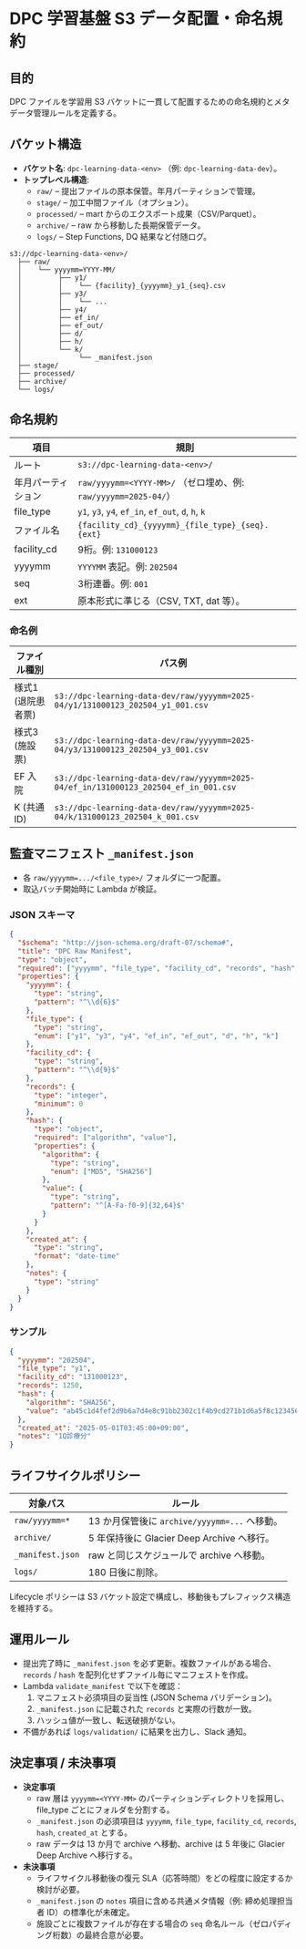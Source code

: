 # DPC 学習基盤 S3 データ配置・命名規約

## 目的
DPC ファイルを学習用 S3 バケットに一貫して配置するための命名規約とメタデータ管理ルールを定義する。

## バケット構造
- **バケット名**: `dpc-learning-data-<env>` （例: `dpc-learning-data-dev`）。
- **トップレベル構造**:
  - `raw/` – 提出ファイルの原本保管。年月パーティションで管理。
  - `stage/` – 加工中間ファイル（オプション）。
  - `processed/` – mart からのエクスポート成果（CSV/Parquet）。
  - `archive/` – raw から移動した長期保管データ。
  - `logs/` – Step Functions, DQ 結果など付随ログ。

```text
s3://dpc-learning-data-<env>/
  ├── raw/
  │    └── yyyymm=YYYY-MM/
  │         ├── y1/
  │         │    └── {facility}_{yyyymm}_y1_{seq}.csv
  │         ├── y3/
  │         │    └── ...
  │         ├── y4/
  │         ├── ef_in/
  │         ├── ef_out/
  │         ├── d/
  │         ├── h/
  │         └── k/
  │              └── _manifest.json
  ├── stage/
  ├── processed/
  ├── archive/
  └── logs/
```

## 命名規約
| 項目 | 規則 |
| --- | --- |
| ルート | `s3://dpc-learning-data-<env>/` |
| 年月パーティション | `raw/yyyymm=<YYYY-MM>/` （ゼロ埋め、例: `raw/yyyymm=2025-04/`） |
| file_type | `y1`, `y3`, `y4`, `ef_in`, `ef_out`, `d`, `h`, `k` |
| ファイル名 | `{facility_cd}_{yyyymm}_{file_type}_{seq}.{ext}` |
| facility_cd | 9桁。例: `131000123` |
| yyyymm | `YYYYMM` 表記。例: `202504` |
| seq | 3桁連番。例: `001` |
| ext | 原本形式に準じる（CSV, TXT, dat 等）。 |

### 命名例
| ファイル種別 | パス例 |
| --- | --- |
| 様式1 (退院患者票) | `s3://dpc-learning-data-dev/raw/yyyymm=2025-04/y1/131000123_202504_y1_001.csv` |
| 様式3 (施設票) | `s3://dpc-learning-data-dev/raw/yyyymm=2025-04/y3/131000123_202504_y3_001.csv` |
| EF 入院 | `s3://dpc-learning-data-dev/raw/yyyymm=2025-04/ef_in/131000123_202504_ef_in_001.csv` |
| K (共通ID) | `s3://dpc-learning-data-dev/raw/yyyymm=2025-04/k/131000123_202504_k_001.csv` |

## 監査マニフェスト `_manifest.json`
- 各 `raw/yyyymm=.../<file_type>/` フォルダに一つ配置。
- 取込バッチ開始時に Lambda が検証。

### JSON スキーマ
```json
{
  "$schema": "http://json-schema.org/draft-07/schema#",
  "title": "DPC Raw Manifest",
  "type": "object",
  "required": ["yyyymm", "file_type", "facility_cd", "records", "hash", "created_at"],
  "properties": {
    "yyyymm": {
      "type": "string",
      "pattern": "^\\d{6}$"
    },
    "file_type": {
      "type": "string",
      "enum": ["y1", "y3", "y4", "ef_in", "ef_out", "d", "h", "k"]
    },
    "facility_cd": {
      "type": "string",
      "pattern": "^\\d{9}$"
    },
    "records": {
      "type": "integer",
      "minimum": 0
    },
    "hash": {
      "type": "object",
      "required": ["algorithm", "value"],
      "properties": {
        "algorithm": {
          "type": "string",
          "enum": ["MD5", "SHA256"]
        },
        "value": {
          "type": "string",
          "pattern": "^[A-Fa-f0-9]{32,64}$"
        }
      }
    },
    "created_at": {
      "type": "string",
      "format": "date-time"
    },
    "notes": {
      "type": "string"
    }
  }
}
```

### サンプル
```json
{
  "yyyymm": "202504",
  "file_type": "y1",
  "facility_cd": "131000123",
  "records": 1250,
  "hash": {
    "algorithm": "SHA256",
    "value": "ab45c1d4fef2d9b6a7d4e8c91bb2302c1f4b9cd271b1d6a5f8c1234567890abc"
  },
  "created_at": "2025-05-01T03:45:00+09:00",
  "notes": "1Q診療分"
}
```

## ライフサイクルポリシー
| 対象パス | ルール |
| --- | --- |
| `raw/yyyymm=*` | 13 か月保管後に `archive/yyyymm=...` へ移動。 |
| `archive/` | 5 年保持後に Glacier Deep Archive へ移行。 |
| `_manifest.json` | raw と同じスケジュールで archive へ移動。 |
| `logs/` | 180 日後に削除。 |

Lifecycle ポリシーは S3 バケット設定で構成し、移動後もプレフィックス構造を維持する。

## 運用ルール
- 提出完了時に `_manifest.json` を必ず更新。複数ファイルがある場合、`records` / `hash` を配列化せずファイル毎にマニフェストを作成。
- Lambda `validate_manifest` で以下を確認：
  1. マニフェスト必須項目の妥当性 (JSON Schema バリデーション)。
  2. `_manifest.json` に記載された `records` と実際の行数が一致。
  3. ハッシュ値が一致し、転送破損がない。
- 不備があれば `logs/validation/` に結果を出力し、Slack 通知。

## 決定事項 / 未決事項
- **決定事項**
  - raw 層は `yyyymm=<YYYY-MM>` のパーティションディレクトリを採用し、file_type ごとにフォルダを分割する。
  - `_manifest.json` の必須項目は `yyyymm`, `file_type`, `facility_cd`, `records`, `hash`, `created_at` とする。
  - raw データは 13 か月で archive へ移動、archive は 5 年後に Glacier Deep Archive へ移行する。
- **未決事項**
  - ライフサイクル移動後の復元 SLA（応答時間）をどの程度に設定するか検討が必要。
  - `_manifest.json` の `notes` 項目に含める共通メタ情報（例: 締め処理担当者 ID）の標準化が未確定。
  - 施設ごとに複数ファイルが存在する場合の `seq` 命名ルール（ゼロパディング桁数）の最終合意が必要。
